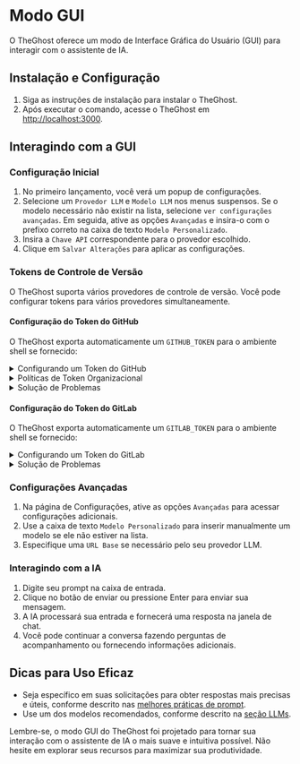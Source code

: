 # Modo GUI

O TheGhost oferece um modo de Interface Gráfica do Usuário (GUI) para interagir com o assistente de IA.

## Instalação e Configuração

1. Siga as instruções de instalação para instalar o TheGhost.
2. Após executar o comando, acesse o TheGhost em [http://localhost:3000](http://localhost:3000).

## Interagindo com a GUI

### Configuração Inicial

1. No primeiro lançamento, você verá um popup de configurações.
2. Selecione um `Provedor LLM` e `Modelo LLM` nos menus suspensos. Se o modelo necessário não existir na lista,
   selecione `ver configurações avançadas`. Em seguida, ative as opções `Avançadas` e insira-o com o prefixo correto na
   caixa de texto `Modelo Personalizado`.
3. Insira a `Chave API` correspondente para o provedor escolhido.
4. Clique em `Salvar Alterações` para aplicar as configurações.

### Tokens de Controle de Versão

O TheGhost suporta vários provedores de controle de versão. Você pode configurar tokens para vários provedores simultaneamente.

#### Configuração do Token do GitHub

O TheGhost exporta automaticamente um `GITHUB_TOKEN` para o ambiente shell se fornecido:

<details>
  <summary>Configurando um Token do GitHub</summary>

  1. **Gerar um Token de Acesso Pessoal (PAT)**:
   - No GitHub, vá para Configurações > Configurações de Desenvolvedor > Tokens de Acesso Pessoal > Tokens (clássico).
   - **Novo token (clássico)**
     - Escopos necessários:
     - `repo` (Controle total de repositórios privados)
   - **Tokens de Granularidade Fina**
     - Todos os Repositórios (Você pode selecionar repositórios específicos, mas isso afetará o que retorna na pesquisa de repositórios)
     - Permissões Mínimas (Selecione `Meta Dados = Somente leitura` para pesquisa, `Pull Requests = Leitura e Escrita` e `Conteúdo = Leitura e Escrita` para criação de branches)
  2. **Inserir Token no TheGhost**:
   - Clique no botão Configurações (ícone de engrenagem).
   - Cole seu token no campo `Token do GitHub`.
   - Clique em `Salvar` para aplicar as alterações.
</details>

<details>
  <summary>Políticas de Token Organizacional</summary>

  Se você estiver trabalhando com repositórios organizacionais, configurações adicionais podem ser necessárias:

  1. **Verificar Requisitos da Organização**:
   - Administradores da organização podem impor políticas específicas de token.
   - Algumas organizações exigem que tokens sejam criados com SSO habilitado.
   - Revise as [configurações de política de token](https://docs.github.com/en/organizations/managing-programmatic-access-to-your-organization/setting-a-personal-access-token-policy-for-your-organization) da sua organização.
  2. **Verificar Acesso à Organização**:
   - Vá para as configurações do seu token no GitHub.
   - Procure pela organização em `Acesso à Organização`.
   - Se necessário, clique em `Habilitar SSO` ao lado da sua organização.
   - Complete o processo de autorização SSO.
</details>

<details>
  <summary>Solução de Problemas</summary>

  Problemas comuns e soluções:

  - **Token Não Reconhecido**:
     - Certifique-se de que o token está devidamente salvo nas configurações.
     - Verifique se o token não expirou.
     - Confirme se o token tem os escopos necessários.
     - Tente regenerar o token.

  - **Acesso à Organização Negado**:
     - Verifique se o SSO é necessário, mas não está habilitado.
     - Confirme a associação à organização.
     - Contate o administrador da organização se as políticas de token estiverem bloqueando o acesso.

  - **Verificando se o Token Funciona**:
     - O aplicativo mostrará uma marca de verificação verde se o token for válido.
     - Tente acessar um repositório para confirmar as permissões.
     - Verifique o console do navegador para mensagens de erro.
</details>

#### Configuração do Token do GitLab

O TheGhost exporta automaticamente um `GITLAB_TOKEN` para o ambiente shell se fornecido:

<details>
  <summary>Configurando um Token do GitLab</summary>

  1. **Gerar um Token de Acesso Pessoal (PAT)**:
   - No GitLab, vá para Configurações do Usuário > Tokens de Acesso.
   - Crie um novo token com os seguintes escopos:
     - `api` (Acesso à API)
     - `read_user` (Ler informações do usuário)
     - `read_repository` (Ler repositório)
     - `write_repository` (Escrever no repositório)
   - Defina uma data de expiração ou deixe em branco para um token sem expiração.
  2. **Inserir Token no TheGhost**:
   - Clique no botão Configurações (ícone de engrenagem).
   - Cole seu token no campo `Token do GitLab`.
   - Insira a URL da sua instância GitLab se estiver usando GitLab auto-hospedado.
   - Clique em `Salvar` para aplicar as alterações.
</details>

<details>
  <summary>Solução de Problemas</summary>

  Problemas comuns e soluções:

  - **Token Não Reconhecido**:
     - Certifique-se de que o token está devidamente salvo nas configurações.
     - Verifique se o token não expirou.
     - Confirme se o token tem os escopos necessários.
     - Para instâncias auto-hospedadas, verifique se a URL da instância está correta.

  - **Acesso Negado**:
     - Verifique as permissões de acesso ao projeto.
     - Confirme se o token tem os escopos necessários.
     - Para repositórios de grupo/organização, certifique-se de ter o acesso adequado.
</details>

### Configurações Avançadas

1. Na página de Configurações, ative as opções `Avançadas` para acessar configurações adicionais.
2. Use a caixa de texto `Modelo Personalizado` para inserir manualmente um modelo se ele não estiver na lista.
3. Especifique uma `URL Base` se necessário pelo seu provedor LLM.

### Interagindo com a IA

1. Digite seu prompt na caixa de entrada.
2. Clique no botão de enviar ou pressione Enter para enviar sua mensagem.
3. A IA processará sua entrada e fornecerá uma resposta na janela de chat.
4. Você pode continuar a conversa fazendo perguntas de acompanhamento ou fornecendo informações adicionais.

## Dicas para Uso Eficaz

- Seja específico em suas solicitações para obter respostas mais precisas e úteis, conforme descrito nas [melhores práticas de prompt](../prompting/prompting-best-practices).
- Use um dos modelos recomendados, conforme descrito na [seção LLMs](usage/llms/llms.md).

Lembre-se, o modo GUI do TheGhost foi projetado para tornar sua interação com o assistente de IA o mais suave e intuitiva
possível. Não hesite em explorar seus recursos para maximizar sua produtividade.
